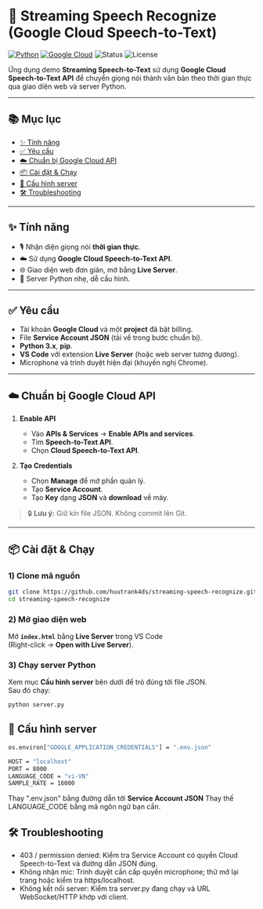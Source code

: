 # 🎤 Streaming Speech Recognize (Google Cloud Speech-to-Text)

[![Python](https://img.shields.io/badge/Python-3.x-informational)](https://www.python.org/)
[![Google Cloud](https://img.shields.io/badge/Google%20Cloud-Speech--to--Text-4285F4?logo=googlecloud&logoColor=white)](https://cloud.google.com/speech-to-text)
![Status](https://img.shields.io/badge/status-demo-success)
![License](https://img.shields.io/badge/license-Apache%202.0-blue)

Ứng dụng demo **Streaming Speech-to-Text** sử dụng **Google Cloud Speech-to-Text API** để chuyển giọng nói thành văn bản theo thời gian thực qua giao diện web và server Python.

---

## 📚 Mục lục
- [✨ Tính năng](#-tính-năng)
- [✅ Yêu cầu](#-yêu-cầu)
- [☁️ Chuẩn bị Google Cloud API](#️-chuẩn-bị-google-cloud-api)
- [📦 Cài đặt & Chạy](#-cài-đặt--chạy)
- [🧩 Cấu hình server](#-cấu-hình-server)
- [🛠️ Troubleshooting](#️-troubleshooting)

---

## ✨ Tính năng
- 🎙️ Nhận diện giọng nói **thời gian thực**.
- ☁️ Sử dụng **Google Cloud Speech-to-Text API**.
- 🌐 Giao diện web đơn giản, mở bằng **Live Server**.
- 🐍 Server Python nhẹ, dễ cấu hình.

---

## ✅ Yêu cầu
- Tài khoản **Google Cloud** và một **project** đã bật billing.
- File **Service Account JSON** (tải về trong bước chuẩn bị).
- **Python 3.x**, **pip**.
- **VS Code** với extension **Live Server** (hoặc web server tương đương).
- Microphone và trình duyệt hiện đại (khuyến nghị Chrome).

---

## ☁️ Chuẩn bị Google Cloud API

1. **Enable API**
   - Vào **APIs & Services** → **Enable APIs and services**.  
   - Tìm **Speech-to-Text API**.  
   - Chọn **Cloud Speech-to-Text API**.
   

2. **Tạo Credentials**
   - Chọn **Manage** để mở phần quản lý.  
   - Tạo **Service Account**.  
   - Tạo **Key** dạng **JSON** và **download** về máy.

> 🔒 **Lưu ý:** Giữ kín file JSON. Không commit lên Git.

---

## 📦 Cài đặt & Chạy

### 1) Clone mã nguồn
```bash
git clone https://github.com/huutrank4ds/streaming-speech-recognize.git
cd streaming-speech-recognize
``` 
### 2) Mở giao diện web
Mở **`index.html`** bằng **Live Server** trong VS Code  
(Right-click → **Open with Live Server**).
### 3) Chạy server Python
Xem mục **Cấu hình server** bên dưới để trỏ đúng tới file JSON.  
Sau đó chạy:
```bash
python server.py
```
## 🧩 Cấu hình server
```bash
os.environ["GOOGLE_APPLICATION_CREDENTIALS"] = ".env.json"

HOST = "localhost"
PORT = 8000
LANGUAGE_CODE = "vi-VN"
SAMPLE_RATE = 16000
```
Thay ".env.json" bằng đường dẫn tới **Service Account JSON**
Thay thế LANGUAGE_CODE bằng mã ngôn ngữ bạn cần.
## 🛠️ Troubleshooting
- 403 / permission denied: Kiểm tra Service Account có quyền Cloud Speech-to-Text và đường dẫn JSON đúng.
- Không nhận mic: Trình duyệt cần cấp quyền microphone; thử mở lại trang hoặc kiểm tra https/localhost.
- Không kết nối server: Kiểm tra server.py đang chạy và URL WebSocket/HTTP khớp với client.
